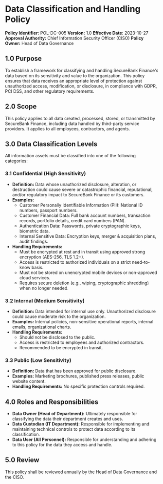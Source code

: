 # Data Classification and Handling Policy

**Policy Identifier:** POL-DC-005
**Version:** 1.0
**Effective Date:** 2023-10-27
**Approval Authority:** Chief Information Security Officer (CISO)
**Policy Owner:** Head of Data Governance

## 1.0 Purpose
To establish a framework for classifying and handling SecureBank Finance's data based on its sensitivity and value to the organization. This policy ensures that data receives an appropriate level of protection against unauthorized access, modification, or disclosure, in compliance with GDPR, PCI DSS, and other regulatory requirements.

## 2.0 Scope
This policy applies to all data created, processed, stored, or transmitted by SecureBank Finance, including data handled by third-party service providers. It applies to all employees, contractors, and agents.

## 3.0 Data Classification Levels
All information assets must be classified into one of the following categories:

### 3.1 Confidential (High Sensitivity)
*   **Definition:** Data whose unauthorized disclosure, alteration, or destruction could cause severe or catastrophic financial, reputational, and/or regulatory impact to SecureBank Finance or its customers.
*   **Examples:**
    *   Customer Personally Identifiable Information (PII): National ID numbers, passport numbers.
    *   Customer Financial Data: Full bank account numbers, transaction records, portfolio details, credit card numbers (PAN).
    *   Authentication Data: Passwords, private cryptographic keys, biometric data.
    *   Internal Sensitive Data: Encryption keys, merger & acquisition plans, audit findings.
*   **Handling Requirements:**
    *   Must be encrypted at rest and in transit using approved strong encryption (AES-256, TLS 1.2+).
    *   Access is restricted to authorized individuals on a strict need-to-know basis.
    *   Must not be stored on unencrypted mobile devices or non-approved cloud services.
    *   Requires secure deletion (e.g., wiping, cryptographic shredding) when no longer needed.

### 3.2 Internal (Medium Sensitivity)
*   **Definition:** Data intended for internal use only. Unauthorized disclosure could cause moderate risk to the organization.
*   **Examples:** Internal policies, non-sensitive operational reports, internal emails, organizational charts.
*   **Handling Requirements:**
    *   Should not be disclosed to the public.
    *   Access is restricted to employees and authorized contractors.
    *   Recommended to be encrypted in transit.

### 3.3 Public (Low Sensitivity)
*   **Definition:** Data that has been approved for public disclosure.
*   **Examples:** Marketing brochures, published press releases, public website content.
*   **Handling Requirements:** No specific protection controls required.

## 4.0 Roles and Responsibilities
*   **Data Owner (Head of Department):** Ultimately responsible for classifying the data their department creates and uses.
*   **Data Custodian (IT Department):** Responsible for implementing and maintaining technical controls to protect data according to its classification.
*   **Data User (All Personnel):** Responsible for understanding and adhering to this policy for the data they access and handle.

## 5.0 Review
This policy shall be reviewed annually by the Head of Data Governance and the CISO.